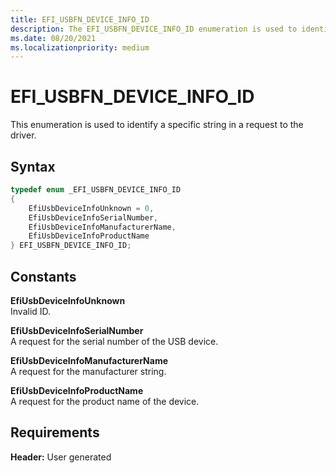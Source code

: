 ```yaml
---
title: EFI_USBFN_DEVICE_INFO_ID
description: The EFI_USBFN_DEVICE_INFO_ID enumeration is used to identify a specific string in a request to the driver.
ms.date: 08/20/2021
ms.localizationpriority: medium
---
```


# EFI_USBFN_DEVICE_INFO_ID

This enumeration is used to identify a specific string in a request to the driver.

## Syntax

```cpp
typedef enum _EFI_USBFN_DEVICE_INFO_ID   
{
    EfiUsbDeviceInfoUnknown = 0,
    EfiUsbDeviceInfoSerialNumber,
    EfiUsbDeviceInfoManufacturerName,
    EfiUsbDeviceInfoProductName
} EFI_USBFN_DEVICE_INFO_ID;
```

## Constants

**EfiUsbDeviceInfoUnknown**  
Invalid ID.

**EfiUsbDeviceInfoSerialNumber**  
A request for the serial number of the USB device.

**EfiUsbDeviceInfoManufacturerName**  
A request for the manufacturer string.

**EfiUsbDeviceInfoProductName**  
A request for the product name of the device.

## Requirements

**Header:** User generated
